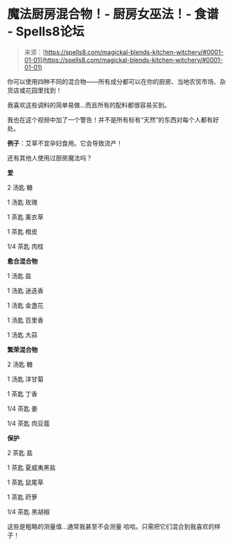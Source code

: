 <!--yml

分类：未分类

日期：2024年06月12日 19:57:32

-->

# 魔法厨房混合物！- 厨房女巫法！- 食谱 - Spells8论坛

> 来源：[https://spells8.com/magickal-blends-kitchen-witchery/#0001-01-01](https://spells8.com/magickal-blends-kitchen-witchery/#0001-01-01)

你可以使用四种不同的混合物——所有成分都可以在你的厨房、当地农贸市场、杂货店或花园里找到！

我喜欢这些调料的简单易做…而且所有的配料都很容易买到。

我也在这个视频中加了一个警告！并不是所有标有“天然”的东西对每个人都有好处。

**例子**：艾草不宜孕妇食用。它会导致流产！

还有其他人使用过厨房魔法吗？

**爱**

2 汤匙 糖

1 汤匙 玫瑰

1 茶匙 薰衣草

1 茶匙 橙皮

1/4 茶匙 肉桂

**愈合混合物**

1 汤匙 盐

1 汤匙 迷迭香

1 汤匙 金盏花

1 汤匙 百里香

1 汤匙 大蒜

**繁荣混合物**

2 汤匙 糖

1 汤匙 洋甘菊

1 茶匙 丁香

1/4 茶匙 姜

1/4 茶匙 肉豆蔻

**保护**

2 茶匙 盐

1 茶匙 夏威夷黑盐

1 茶匙 鼠尾草

1 茶匙 莳萝

1/4 茶匙 黑胡椒

这些是粗略的测量值…通常我甚至不会测量 哈哈。只需把它们混合到我喜欢的样子！

